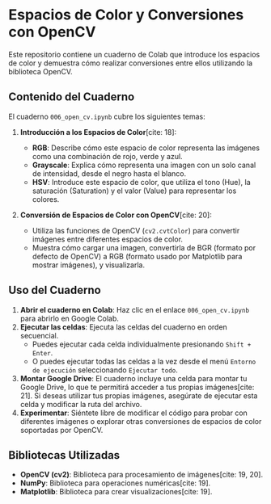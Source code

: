 #  Espacios de Color y Conversiones con OpenCV

Este repositorio contiene un cuaderno de Colab que introduce los espacios de color y demuestra cómo realizar conversiones entre ellos utilizando la biblioteca OpenCV.

##   Contenido del Cuaderno

El cuaderno `006_open_cv.ipynb` cubre los siguientes temas:

1.  **Introducción a los Espacios de Color**[cite: 18]:
    * **RGB**:  Describe cómo este espacio de color representa las imágenes como una combinación de rojo, verde y azul.
    * **Grayscale**: Explica cómo representa una imagen con un solo canal de intensidad, desde el negro hasta el blanco.
    * **HSV**:  Introduce este espacio de color, que utiliza el tono (Hue), la saturación (Saturation) y el valor (Value) para representar los colores.

2.  **Conversión de Espacios de Color con OpenCV**[cite: 20]:
    * Utiliza las funciones de OpenCV (`cv2.cvtColor`) para convertir imágenes entre diferentes espacios de color.
    * Muestra cómo cargar una imagen, convertirla de BGR (formato por defecto de OpenCV) a RGB (formato usado por Matplotlib para mostrar imágenes), y visualizarla.

##   Uso del Cuaderno

1.  **Abrir el cuaderno en Colab**: Haz clic en el enlace `006_open_cv.ipynb` para abrirlo en Google Colab.
2.  **Ejecutar las celdas**: Ejecuta las celdas del cuaderno en orden secuencial.
    * Puedes ejecutar cada celda individualmente presionando `Shift + Enter`.
    * O puedes ejecutar todas las celdas a la vez desde el menú `Entorno de ejecución` seleccionando `Ejecutar todo`.
3.  **Montar Google Drive**: El cuaderno incluye una celda para montar tu Google Drive, lo que te permitirá acceder a tus propias imágenes[cite: 21]. Si deseas utilizar tus propias imágenes, asegúrate de ejecutar esta celda y modificar la ruta del archivo.
4.  **Experimentar**: Siéntete libre de modificar el código para probar con diferentes imágenes o explorar otras conversiones de espacios de color soportadas por OpenCV.

##   Bibliotecas Utilizadas

* **OpenCV (cv2)**:  Biblioteca para procesamiento de imágenes[cite: 19, 20].
* **NumPy**:  Biblioteca para operaciones numéricas[cite: 19].
* **Matplotlib**: Biblioteca para crear visualizaciones[cite: 19].